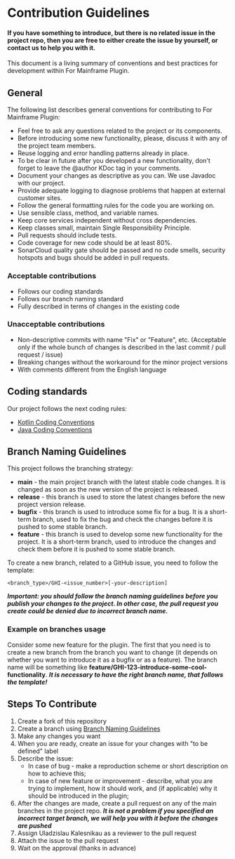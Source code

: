 # Contribution Guidelines

#### If you have something to introduce, but there is no related issue in the project repo, then you are free to either create the issue by yourself, or contact us to help you with it.

This document is a living summary of conventions and best practices for development within For Mainframe Plugin.

## General
The following list describes general conventions for contributing to For Mainframe Plugin:
* Feel free to ask any questions related to the project or its components.
* Before introducing some new functionality, please, discuss it with any of the project team members.
* Reuse logging and error handling patterns already in place.
* To be clear in future after you developed a new functionality, don't forget to leave the @author KDoc tag in your comments.
* Document your changes as descriptive as you can. We use Javadoc with our project.
* Provide adequate logging to diagnose problems that happen at external customer sites.
* Follow the general formatting rules for the code you are working on.
* Use sensible class, method, and variable names.
* Keep core services independent without cross dependencies.
* Keep classes small, maintain Single Responsibility Principle.
* Pull requests should include tests.
* Code coverage for new code should be at least 80%.
* SonarCloud quality gate should be passed and no code smells, security hotspots and bugs should be added in pull requests.

### Acceptable contributions
* Follows our coding standards
* Follows our branch naming standard
* Fully described in terms of changes in the existing code

### Unacceptable contributions
* Non-descriptive commits with name "Fix" or "Feature", etc. (Acceptable only if the whole bunch of changes is described in the last commit / pull request / issue)
* Breaking changes without the workaround for the minor project versions
* With comments different from the English language

## Coding standards
Our project follows the next coding rules:
- [Kotlin Coding Conventions](https://kotlinlang.org/docs/coding-conventions.html)
- [Java Coding Conventions](https://google.github.io/styleguide/javaguide.html)

## Branch Naming Guidelines
This project follows the branching strategy:
- **main** - the main project branch with the latest stable code changes. It is changed as soon as the new version of the project is released.
- **release** - this branch is used to store the latest changes before the new project version release.
- **bugfix** - this branch is used to introduce some fix for a bug. It is a short-term branch, used to fix the bug and check the changes before it is pushed to some stable branch.
- **feature** - this branch is used to develop some new functionality for the project. It is a short-term branch, used to introduce the changes and check them before it is pushed to some stable branch.

To create a new branch, related to a GitHub issue, you need to follow the template:

`<branch_type>/GHI-<issue_number>[-your-description]`

***Important: you should follow the branch naming guidelines before you publish your changes to the project. In other case, the pull request you create could be denied due to incorrect branch name.***

### Example on branches usage
Consider some new feature for the plugin. The first that you need is to create a new branch from the branch you want to change (it depends on whether you want to introduce it as a bugfix or as a feature). The branch name will be something like **feature/GHI-123-introduce-some-cool-functionality**. ***It is necessary to have the right branch name, that follows the template!***

## Steps To Contribute
1. Create a fork of this repository
2. Create a branch using [Branch Naming Guidelines](#branch-naming-guidelines)
3. Make any changes you want
4. When you are ready, create an issue for your changes with "to be defined" label
5. Describe the issue:
   - In case of bug - make a reproduction scheme or short description on how to achieve this;
   - In case of new feature or improvement - describe, what you are trying to implement, how it should work, and (if applicable) why it should be introduced in the plugin;
6. After the changes are made, create a pull request on any of the main branches in the project repo. ***It is not a problem if you specified an incorrect target branch, we will help you with it before the changes are pushed***
7. Assign Uladzislau Kalesnikau as a reviewer to the pull request
8. Attach the issue to the pull request
9. Wait on the approval (thanks in advance)
